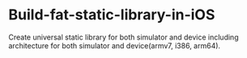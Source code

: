 # Build-fat-static-library-in-iOS
Create universal static library for both simulator and device including architecture for both simulator and device(armv7, i386, arm64).
